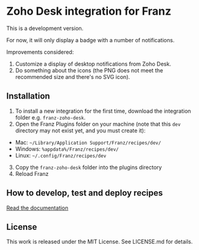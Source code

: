 Zoho Desk integration for Franz
===============================

This is a development version.

For now, it will only display a badge with a number of notifications.

Improvements considered:

 1. Customize a display of desktop notifications from Zoho Desk.
 2. Do something about the icons (the PNG does not meet the recommended size and there's no SVG icon).

Installation
------------

1. To install a new integration for the first time, download the integration folder e.g. `franz-zoho-desk`.
2. Open the Franz Plugins folder on your machine (note that this `dev` directory may not exist yet, and you must create it):
  * Mac: `~/Library/Application Support/Franz/recipes/dev/`
  * Windows: `%appdata%/Franz/recipes/dev/`
  * Linux: `~/.config/Franz/recipes/dev`
3. Copy the `franz-zoho-desk` folder into the plugins directory
4. Reload Franz

How to develop, test and deploy recipes
---------------------------------------

[Read the documentation](https://github.com/meetfranz/plugins)

License
-------

This work is released under the MIT License. See LICENSE.md for details.
